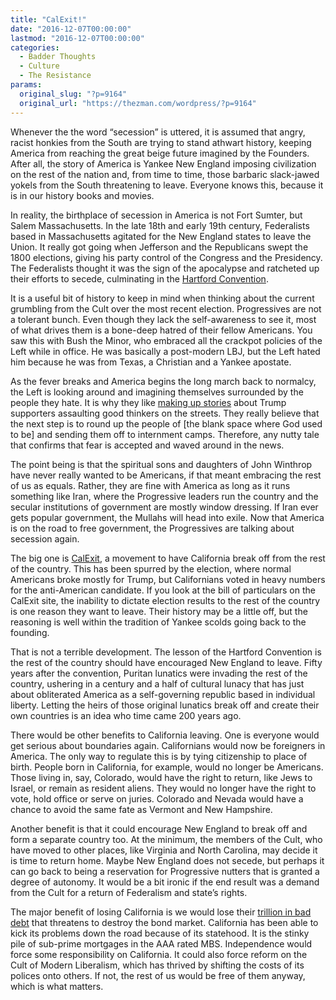 ```yaml
---
title: "CalExit!"
date: "2016-12-07T00:00:00"
lastmod: "2016-12-07T00:00:00"
categories:
  - Badder Thoughts
  - Culture
  - The Resistance
params:
  original_slug: "?p=9164"
  original_url: "https://thezman.com/wordpress/?p=9164"
---
```


Whenever the the word “secession” is uttered, it is assumed that angry,
racist honkies from the South are trying to stand athwart history,
keeping America from reaching the great beige future imagined by the
Founders. After all, the story of America is Yankee New England imposing
civilization on the rest of the nation and, from time to time, those
barbaric slack-jawed yokels from the South threatening to leave.
Everyone knows this, because it is in our history books and movies.

In reality, the birthplace of secession in America is not Fort Sumter,
but Salem Massachusetts. In the late 18th and early 19th century,
Federalists based in Massachusetts agitated for the New England states
to leave the Union. It really got going when Jefferson and the
Republicans swept the 1800 elections, giving his party control of the
Congress and the Presidency. The Federalists thought it was the sign of
the apocalypse and ratcheted up their efforts to secede, culminating in
the <a href="https://en.wikipedia.org/wiki/Hartford_Convention"
target="_blank">Hartford Convention</a>.

It is a useful bit of history to keep in mind when thinking about the
current grumbling from the Cult over the most recent election.
Progressives are not a tolerant bunch. Even though they lack the
self-awareness to see it, most of what drives them is a bone-deep hatred
of their fellow Americans. You saw this with Bush the Minor, who
embraced all the crackpot policies of the Left while in office. He was
basically a post-modern LBJ, but the Left hated him because he was from
Texas, a Christian and a Yankee apostate.

As the fever breaks and America begins the long march back to normalcy,
the Left is looking around and imagining themselves surrounded by the
people they hate. It is why they like <a
href="http://www.breitbart.com/texas/2016/12/05/hate-hoax-villanova-student-withdraws-trump-voters-attack-claim/"
target="_blank">making up stories</a> about Trump supporters assaulting
good thinkers on the streets. They really believe that the next step is
to round up the people of \[the blank space where God used to be\] and
sending them off to internment camps. Therefore, any nutty tale that
confirms that fear is accepted and waved around in the news.

The point being is that the spiritual sons and daughters of John
Winthrop have never really wanted to be Americans, if that meant
embracing the rest of us as equals. Rather, they are fine with America
as long as it runs something like Iran, where the Progressive leaders
run the country and the secular institutions of government are mostly
window dressing. If Iran ever gets popular government, the Mullahs will
head into exile. Now that America is on the road to free government, the
Progressives are talking about secession again.

The big one is
<a href="http://www.yescalifornia.org/" target="_blank">CalExit</a>, a
movement to have California break off from the rest of the country. This
has been spurred by the election, where normal Americans broke mostly
for Trump, but Californians voted in heavy numbers for the anti-American
candidate. If you look at the bill of particulars on the CalExit site,
the inability to dictate election results to the rest of the country is
one reason they want to leave. Their history may be a little off, but
the reasoning is well within the tradition of Yankee scolds going back
to the founding.

That is not a terrible development. The lesson of the Hartford
Convention is the rest of the country should have encouraged New England
to leave. Fifty years after the convention, Puritan lunatics were
invading the rest of the country, ushering in a century and a half of
cultural lunacy that has just about obliterated America as a
self-governing republic based in individual liberty. Letting the heirs
of those original lunatics break off and create their own countries is
an idea who time came 200 years ago.

There would be other benefits to California leaving. One is everyone
would get serious about boundaries again. Californians would now
be foreigners in America. The only way to regulate this is by tying
citizenship to place of birth. People born in California, for example,
would no longer be Americans. Those living in, say, Colorado, would have
the right to return, like Jews to Israel, or remain as resident aliens.
They would no longer have the right to vote, hold office or serve on
juries. Colorado and Nevada would have a chance to avoid the same fate
as Vermont and New Hampshire.

Another benefit is that it could encourage New England to break off and
form a separate country too. At the minimum, the members of the Cult,
who have moved to other places, like Virginia and North Carolina, may
decide it is time to return home. Maybe New England does not secede, but
perhaps it can go back to being a reservation for Progressive nutters
that is granted a degree of autonomy. It would be a bit ironic if the
end result was a demand from the Cult for a return of Federalism and
state’s rights.

The major benefit of losing California is we would lose their <a
href="http://www.zerohedge.com/news/2016-12-02/stanford-study-reveals-california-pensions-underfunded-1-trillion-or-93k-household"
target="_blank">trillion in bad debt</a> that threatens to destroy the
bond market. California has been able to kick its problems down the road
because of its statehood. It is the stinky pile of sub-prime mortgages
in the AAA rated MBS. Independence would force some responsibility on
California. It could also force reform on the Cult of Modern Liberalism,
which has thrived by shifting the costs of its polices onto others. If
not, the rest of us would be free of them anyway, which is what matters.

